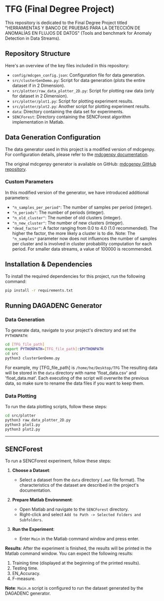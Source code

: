 

# TFG (Final Degree Project)

This repository is dedicated to the Final Degree Project titled "HERRAMIENTAS Y BANCO DE PRUEBAS PARA LA DETECCIÓN DE ANOMALÍAS EN FLUJOS DE DATOS" (Tools and benchmark for Anomaly Detection in Data Streams).

## Repository Structure

Here's an overview of the key files included in this repository:

- `config/mdcgen_config.json`: Configuration file for data generation.
- `src/clusterGenDemo.py`: Script for data generation (plots the entire dataset if in 2 Dimension).
- `src/plotter/raw_data_plotter_2D.py`: Script for plotting raw data (only for dataset in 2 Dimension).
- `src/plotter/plot1.py`: Script for plotting experiment results.
- `src/plotter/plot2.py`: Another script for plotting experiment results.
- `data`: Directory containing the data set for experiments. 
- `SENCForest`: Directory containing the SENCForest algorithm implementation in Matlab.

## Data Generation Configuration

The data generator used in this project is a modified version of mdcgenpy. For configuration details, please refer to the [mdcgenpy documentation](https://mdcgenpy.readthedocs.io/en/latest/mdcgenpy.clusters.html#submodules).

The original mdcgenpy generator is available on GitHub: [mdcgenpy GitHub repository](https://github.com/CN-TU/mdcgenpy).

### Custom Parameters

In this modified version of the generator, we have introduced additional parameters:

- `"n_samples_per_period"`: The number of samples per period (integer).
- `"n_periods"`: The number of periods (integer).
- `"n_old_cluster"`: The number of old clusters (integer).
- `"n_new_cluster"`: The number of new clusters (integer).
- `"dead_factor"`: A factor ranging from 0.0 to 4.0 (1.0 recommended). The higher the factor, the more likely a cluster is to die.
Note: The `"n_samples"` parameter now does not influences the number of samples per cluster and is involved in cluster probability computation for each period. For smaller data streams, a value of 100000 is recommended.

## Installation & Dependencies

To install the required dependencies for this project, run the following command:

```sh
pip install -r requirements.txt
```

## Running DAGADENC Generator

### Data Generation

To generate data, navigate to your project's directory and set the `PYTHONPATH`:

```sh
cd [TFG_file_path]
export PYTHONPATH=[TFG_file_path]:$PYTHONPATH
cd src
python3 clusterGenDemo.py
```
For example, my [TFG_file_path] is `/home/he/Desktop/TFG` 
The resulting data will be stored in the `data` directory with name 'float_data.csv' and 'float_data.mat'.
Each executing of the script will overwrite the previous data, so make sure to rename the data files if you want to keep them.

### Data Plotting

To run the data plotting scripts, follow these steps:

```sh
cd src/plotter
python3 raw_data_plotter_2D.py
python3 plot1.py
python3 plot2.py
```

---

## SENCForest

To run a SENCForest experiment, follow these steps:

1. **Choose a Dataset**:
   - Select a dataset from the `data` directory (`.mat` file format). The characteristics of the dataset are described in the project's documentation.

2. **Prepare Matlab Environment**:
   - Open Matlab and navigate to the `SENCForest` directory.
   - Right-click and select `Add to Path -> Selected Folders and Subfolders`.

3. **Run the Experiment**:
   - Enter `Main` in the Matlab command window and press enter.

**Results**:
After the experiment is finished, the results will be printed in the Matlab command window. You can expect the following results:
   1. Training time (displayed at the beginning of the printed results).
   2. Testing time.
   3. EN_Accuracy.
   4. F-measure.

**Note**: `Main.m` script is configured to run the dataset generated by the DAGADENC generator. 


 
